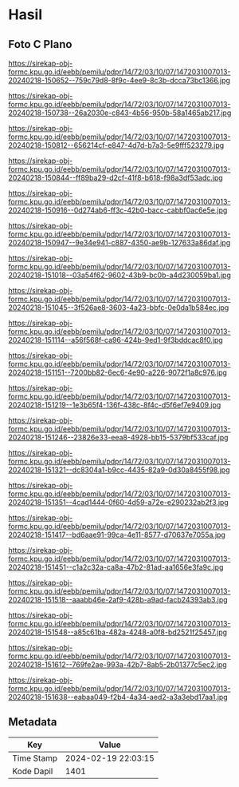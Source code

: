 # Hasil

## Foto C Plano

https://sirekap-obj-formc.kpu.go.id/eebb/pemilu/pdpr/14/72/03/10/07/1472031007013-20240218-150652--759c79d8-8f9c-4ee9-8c3b-dcca73bc1366.jpg

https://sirekap-obj-formc.kpu.go.id/eebb/pemilu/pdpr/14/72/03/10/07/1472031007013-20240218-150738--26a2030e-c843-4b56-950b-58a1465ab217.jpg

https://sirekap-obj-formc.kpu.go.id/eebb/pemilu/pdpr/14/72/03/10/07/1472031007013-20240218-150812--656214cf-e847-4d7d-b7a3-5e9fff523279.jpg

https://sirekap-obj-formc.kpu.go.id/eebb/pemilu/pdpr/14/72/03/10/07/1472031007013-20240218-150844--ff89ba29-d2cf-41f8-b618-f98a3df53adc.jpg

https://sirekap-obj-formc.kpu.go.id/eebb/pemilu/pdpr/14/72/03/10/07/1472031007013-20240218-150916--0d274ab6-ff3c-42b0-bacc-cabbf0ac6e5e.jpg

https://sirekap-obj-formc.kpu.go.id/eebb/pemilu/pdpr/14/72/03/10/07/1472031007013-20240218-150947--9e34e941-c887-4350-ae9b-127633a86daf.jpg

https://sirekap-obj-formc.kpu.go.id/eebb/pemilu/pdpr/14/72/03/10/07/1472031007013-20240218-151018--03a54f62-9602-43b9-bc0b-a4d230059ba1.jpg

https://sirekap-obj-formc.kpu.go.id/eebb/pemilu/pdpr/14/72/03/10/07/1472031007013-20240218-151045--3f526ae8-3603-4a23-bbfc-0e0da1b584ec.jpg

https://sirekap-obj-formc.kpu.go.id/eebb/pemilu/pdpr/14/72/03/10/07/1472031007013-20240218-151114--a56f568f-ca96-424b-9ed1-9f3bddcac8f0.jpg

https://sirekap-obj-formc.kpu.go.id/eebb/pemilu/pdpr/14/72/03/10/07/1472031007013-20240218-151151--7200bb82-6ec6-4e90-a226-9072f1a8c976.jpg

https://sirekap-obj-formc.kpu.go.id/eebb/pemilu/pdpr/14/72/03/10/07/1472031007013-20240218-151219--1e3b65f4-136f-438c-8f4c-d5f6ef7e9409.jpg

https://sirekap-obj-formc.kpu.go.id/eebb/pemilu/pdpr/14/72/03/10/07/1472031007013-20240218-151246--23826e33-eea8-4928-bb15-5379bf533caf.jpg

https://sirekap-obj-formc.kpu.go.id/eebb/pemilu/pdpr/14/72/03/10/07/1472031007013-20240218-151321--dc8304a1-b9cc-4435-82a9-0d30a8455f98.jpg

https://sirekap-obj-formc.kpu.go.id/eebb/pemilu/pdpr/14/72/03/10/07/1472031007013-20240218-151351--4cad1444-0f60-4d59-a72e-e290232ab2f3.jpg

https://sirekap-obj-formc.kpu.go.id/eebb/pemilu/pdpr/14/72/03/10/07/1472031007013-20240218-151417--bd6aae91-99ca-4e11-8577-d70637e7055a.jpg

https://sirekap-obj-formc.kpu.go.id/eebb/pemilu/pdpr/14/72/03/10/07/1472031007013-20240218-151451--c1a2c32a-ca8a-47b2-81ad-aa1656e3fa9c.jpg

https://sirekap-obj-formc.kpu.go.id/eebb/pemilu/pdpr/14/72/03/10/07/1472031007013-20240218-151518--aaabb46e-2af9-428b-a9ad-facb24393ab3.jpg

https://sirekap-obj-formc.kpu.go.id/eebb/pemilu/pdpr/14/72/03/10/07/1472031007013-20240218-151548--a85c61ba-482a-4248-a0f8-bd2521f25457.jpg

https://sirekap-obj-formc.kpu.go.id/eebb/pemilu/pdpr/14/72/03/10/07/1472031007013-20240218-151612--769fe2ae-993a-42b7-8ab5-2b01377c5ec2.jpg

https://sirekap-obj-formc.kpu.go.id/eebb/pemilu/pdpr/14/72/03/10/07/1472031007013-20240218-151638--eabaa049-f2b4-4a34-aed2-a3a3ebd17aa1.jpg


## Metadata

| Key        | Value               |
| ---------- | ------------------- |
| Time Stamp | 2024-02-19 22:03:15 |
| Kode Dapil | 1401                |




